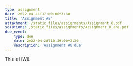 ```yaml
---
type: assignment
date: 2022-04-21T17:00:00+3:30
title: 'Assignment #8'
attachment: /static_files/assignments/Assignment_8.pdf
solutions: /static_files/assignments/Assignment_8_ans.pdf
due_event: 
    type: due
    date: 2022-04-28T10:59:00+3:30
    description: 'Assignment #8 due'
---
```

This is HW8.
